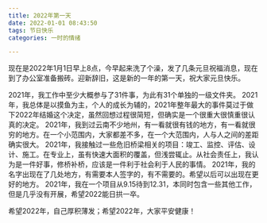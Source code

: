 ```yaml
---
title: 2022年第一天
date: 2022-01-01 08:43:50
tags: 节日快乐
categories: 一时的情绪

---
```

现在是2022年1月1日早上8点，今早起来洗了个澡，发了几条元旦祝福消息，现在到了办公室准备搬砖。迎新辞旧，这是新的一年的第一天，祝大家元旦快乐。

<!--more-->

2021年，我工作中至少大概参与了31件事，为此有31个单独的一级文件夹。
2021年，我总体是以摸鱼为主，个人的成长为辅的，2021年整年最大的事件莫过于做下2022年结婚这个决定，虽然回想过程很简短，但确实是一个很重大很慎重很认真的决定。
2021年，我到过云南不少地州，有一看就很有钱的地方，有一看就很穷的地方。在一个小范围内，大家都差不多，在一个大范围内，人与人之间的差距确实很大。
2021年，我接触过一些危旧桥梁相关的项目：竣工、监控、评估、设计、施工。在专业上，虽有快速大面积的覆盖，但浅尝辄止。从社会责任上，我认为是一件好事，修桥补桥，应该是一件利于社会利于人民的事情。
2021年，我的名字出现在了几处地方，有需要本人签字的，有不需要的。希望以后可以出现在更好的地方。
2021年，我在一个项目从9.15待到12.31，本同时包含一些其他工作，但是几乎没有开展，希望2022能日拱一卒。

希望2022年，自己厚积薄发；希望2022年，大家平安健康！

